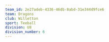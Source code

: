 ```yaml
---
team_id: 2e27adeb-4336-46db-8abd-31e344d9fce6
team: Dragons
club: Willetton
sport: Teeball
division: U8
division_number: 6
---
```

